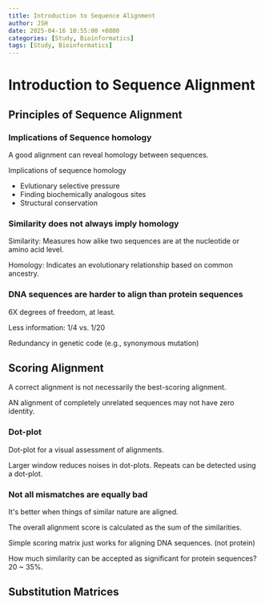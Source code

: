 ```yaml
---
title: Introduction to Sequence Alignment
author: JSH
date: 2025-04-16 10:55:00 +0800
categories: [Study, Bioinformatics]
tags: [Study, Bioinformatics]
---
```


# Introduction to Sequence Alignment

## Principles of Sequence Alignment

### Implications of Sequence homology
A good alignment can reveal homology between sequences.

Implications of sequence homology
* Evlutionary selective pressure
* Finding biochemically analogous sites
* Structural conservation

### Similarity does not always imply homology
<!-- similarity: 시퀀스 사이의 유사도, homology: 진화적 거리 -->
Similarity: Measures how alike two sequences are at the nucleotide or amino acid level.

Homology: Indicates an evolutionary relationship based on common ancestry.

### DNA sequences are harder to align than protein sequences
6X degrees of freedom, at least.

Less information: 1/4 vs. 1/20 <!-- DNA는 ATGC, protein은 20종 -->

Redundancy in genetic code (e.g., synonymous mutation)

## Scoring Alignment
A correct alignment is not necessarily the best-scoring alignment.

AN alignment of completely unrelated sequences may not have zero identity.

### Dot-plot
Dot-plot for a visual assessment of alignments.

Larger window reduces noises in dot-plots.
Repeats can be detected using a dot-plot.

### Not all mismatches are equally bad
It's better when things of similar nature are aligned.

The overall alignment score is calculated as the sum of the similarities.

Simple scoring matrix just works for aligning DNA sequences. (not protein)

How much similarity can be accepted as significant for protein sequences? 20 ~ 35%.

## Substitution Matrices





